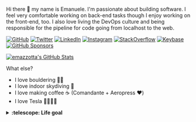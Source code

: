 Hi there 👋 my name is Emanuele. I'm passionate about building software. I feel very comfortable working on back-end tasks though I enjoy working on the front-end, too. I also love living the DevOps culture and being responsible for the pipeline for code going from localhost to the web.

[![GitHub](https://img.shields.io/github/followers/emazzotta?label=GitHub&style=social)](https://github.com/emazzotta)
[![Twitter](https://img.shields.io/twitter/follow/emazzotta?label=Twitter&style=social)](https://twitter.com/emazzotta)
[![LinkedIn](https://img.shields.io/badge/LinkedIn--_.svg?style=social&logo=linkedin)](https://www.linkedin.com/in/emazzotta)
[![Instagram](https://img.shields.io/badge/Instagram--_.svg?style=social&logo=instagram)](https://www.instagram.com/emazzotta_/)
[![StackOverflow](https://img.shields.io/badge/StackOverflow--_.svg?style=social&logo=stackoverflow)](https://stackoverflow.com/users/2596187/emazzotta)
[![Keybase](https://img.shields.io/badge/Keybase--_.svg?style=social&logo=keybase)](https://keybase.io/emazzotta)
[![GitHub Sponsors](https://img.shields.io/badge/GitHub_Sponsors--_.svg?style=social&logo=github&logoColor=EA4AAA)](https://github.com/sponsors/emazzotta)

[![emazzotta's GitHub Stats](https://github-readme-stats.vercel.app/api?username=emazzotta&count_private=true&show_icons=true&theme=tokyonight)](https://github.com/emazzotta)

What else?
* I love bouldering 🧗‍♀️
* I love indoor skydiving 💨
* I love making coffee ☕️ (Comandante + Aeropress ❤️)
* I love Tesla 🚗🔋🌞🍃

<details>
  <summary><b>:telescope: Life goal</b></summary>
  "Leave this world a little better than you found it." - Robert Baden-Powell
</details>

